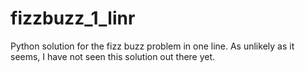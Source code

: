 # fizzbuzz_1_linr
Python solution for the fizz buzz problem in one line.
As unlikely as it seems, I have not seen this solution out there yet.
